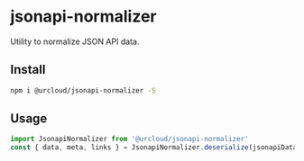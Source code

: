 # jsonapi-normalizer

Utility to normalize JSON API data.

## Install

```bash
npm i @urcloud/jsonapi-normalizer -S
```

## Usage

```js
import JsonapiNormalizer from '@urcloud/jsonapi-normalizer'
const { data, meta, links } = JsonapiNormalizer.deserialize(jsonapiData)
```
